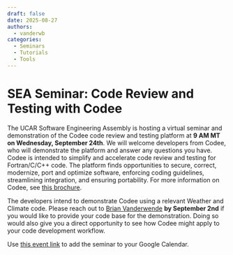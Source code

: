 ```yaml
---
draft: false 
date: 2025-08-27
authors:
  - vanderwb
categories:
  - Seminars
  - Tutorials
  - Tools
---
```


# SEA Seminar: Code Review and Testing with Codee

The UCAR Software Engineering Assembly is hosting a virtual seminar and
demonstration of the Codee code review and testing platform at **9 AM MT on
Wednesday, September 24th**. We will welcome developers from Codee, who will
demonstrate the platform and answer any questions you have. Codee is intended to
simplify and accelerate code review and testing for Fortran/C/C++ code. The
platform finds opportunities to secure, correct, modernize, port and optimize
software, enforcing coding guidelines, streamlining integration, and ensuring
portability. For more information on Codee, see [this
brochure](https://drive.google.com/file/d/1KM7luHs4722bb-EI62nJ9duG3BB9Jj_Z/view?usp=drive_link).

The developers intend to demonstrate Codee using a relevant Weather and Climate
code. Please reach out to [Brian Vanderwende](mailto:vanderwb@ucar.edu) **by
September 2nd** if you would like to provide your code base for the
demonstration. Doing so would also give you a direct opportunity to see how
Codee might apply to your code development workflow.

Use [this event
link](https://calendar.google.com/calendar/event?action=TEMPLATE&tmeid=Mzc4ZzZvbWFlNHQ2cG80YjBpbDM0bDFxajkgdmFuZGVyd2JAdWNhci5lZHU&tmsrc=vanderwb%40ucar.edu)
to add the seminar to your Google Calendar.
